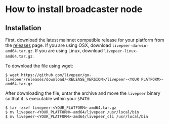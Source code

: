 # How to install broadcaster node

## Installation

First, download the latest mainnet compatible release for your platform from the
[releases](https://github.com/livepeer/go-livepeer/releases) page. If you are
using OSX, download `livepeer-darwin-amd64.tar.gz`. If you are using Linux,
download `livepeer-linux-amd64.tar.gz`.

To download the file using wget:

```
$ wget https://github.com/livepeer/go-livepeer/releases/download/<RELEASE_VERSION>/livepeer-<YOUR PLATFORM>-amd64.tar.gz
```

After downloading the file, untar the archive and move the `livepeer` binary so
that it is executable within your `$PATH`:

```
$ tar -zxvf livepeer-<YOUR_PLATFORM>-amd64.tar.gz
$ mv livepeer-<YOUR_PLATFORM>-amd64/livepeer /usr/local/bin
$ mv livepeer-<YOUR_PLATFORM>-amd64/livepeer_cli /usr/local/bin
```
